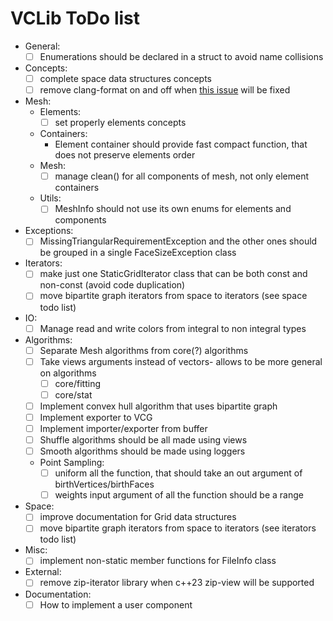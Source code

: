 # VCLib ToDo list

- General:
  - [ ] Enumerations should be declared in a struct to avoid name collisions
- Concepts:
  - [ ] complete space data structures concepts
  - [ ] remove clang-format on and off when [this issue](https://github.com/llvm/llvm-project/issues/59412) will be fixed
- Mesh:
  - Elements:
    - [ ] set properly elements concepts
  - Containers:
    - Element container should provide fast compact function, that does not preserve elements order
  - Mesh:
    - [ ] manage clean() for all components of mesh, not only element containers
  - Utils:
    - [ ] MeshInfo should not use its own enums for elements and components
- Exceptions:
  - [ ] MissingTriangularRequirementException and the other ones should be grouped in a single FaceSizeException class
- Iterators:
  - [ ] make just one StaticGridIterator class that can be both const and non-const (avoid code duplication)
  - [ ] move bipartite graph iterators from space to iterators (see space todo list)
- IO:
  - [ ] Manage read and write colors from integral to non integral types
- Algorithms:
  - [ ] Separate Mesh algorithms from core(?) algorithms
  - [ ] Take views arguments instead of vectors- allows to be more general on algorithms
    - [ ] core/fitting
    - [ ] core/stat
  - [ ] Implement convex hull algorithm that uses bipartite graph
  - [ ] Implement exporter to VCG
  - [ ] Implement importer/exporter from buffer
  - [ ] Shuffle algorithms should be all made using views
  - [ ] Smooth algorithms should be made using loggers
  - Point Sampling:
    - [ ] uniform all the function, that should take an out argument of birthVertices/birthFaces
    - [ ] weights input argument of all the function should be a range
- Space:
  - [ ] improve documentation for Grid data structures
  - [ ] move bipartite graph iterators from space to iterators (see iterators todo list)
- Misc:
  - [ ] implement non-static member functions for FileInfo class
- External:
  - [ ] remove zip-iterator library when c++23 zip-view will be supported
- Documentation:
  - [ ] How to implement a user component
